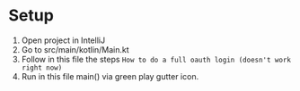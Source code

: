 # Setup
1. Open project in IntelliJ
2. Go to src/main/kotlin/Main.kt
3. Follow in this file the steps `How to do a full oauth login (doesn't work right now)`
4. Run in this file main() via green play gutter icon.